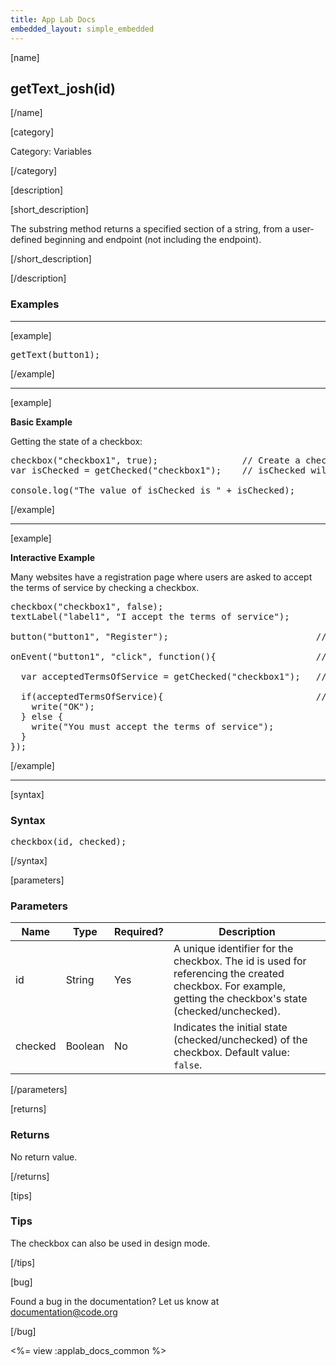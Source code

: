 ```yaml
---
title: App Lab Docs
embedded_layout: simple_embedded
---
```


[name]

## getText_josh(id)

[/name]


[category]

Category: Variables

[/category]

[description]

[short_description]

The substring method returns a specified section of a string, from a user-defined beginning and endpoint (not including the endpoint).

[/short_description]

[/description]

### Examples
____________________________________________________

[example]


<pre>
getText(button1);
</pre>

[/example]

____________________________________________________

[example]

**Basic Example**

Getting the state of a checkbox:

<pre>
checkbox("checkbox1", true);                // Create a checked checkbox with id checkbox1
var isChecked = getChecked("checkbox1");    // isChecked will be assigned the boolean value true

console.log("The value of isChecked is " + isChecked);
</pre>

[/example]

____________________________________________________

[example]

**Interactive Example**

Many websites have a registration page where users are asked to accept the terms of service by checking a checkbox.

<pre>
checkbox("checkbox1", false);
textLabel("label1", "I accept the terms of service");

button("button1", "Register");                            // Create a "Register" button.

onEvent("button1", "click", function(){                   // Whenever the "Register" button is clicked ...

  var acceptedTermsOfService = getChecked("checkbox1");   // Get a boolean indicating whether the checkbox is checked or not.

  if(acceptedTermsOfService){                             // Based on the boolean, write a message to the screen.
    write("OK");
  } else {
    write("You must accept the terms of service");
  }
});
</pre>


[/example]

____________________________________________________


[syntax]

### Syntax
<pre>
checkbox(id, checked);
</pre>

[/syntax]

[parameters]

### Parameters

| Name  | Type | Required? | Description |
|-----------------|------|-----------|-------------|
| id | String | Yes | A unique identifier for the checkbox. The id is used for referencing the created checkbox. For example, getting the checkbox's state (checked/unchecked).  |
| checked | Boolean | No | Indicates the initial state (checked/unchecked) of the checkbox. Default value: `false`.  |

[/parameters]

[returns]

### Returns
No return value.

[/returns]

[tips]

### Tips

The checkbox can also be used in design mode.

[/tips]

[bug]

Found a bug in the documentation? Let us know at documentation@code.org

[/bug]

<%= view :applab_docs_common %>
